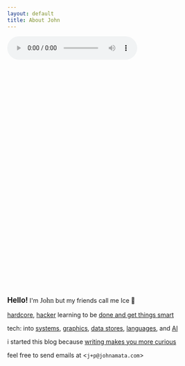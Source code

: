```yaml
---
layout: default
title: About John
---
```


<head>
<style>

body {
display: inline;
}
div#image-container {
height: 530px;
width: 50%;
}
div.image {
background-size: cover;
background-position: center;
background-repeat: no-repeat;
height: 100%;
width: 100%;
display: none;
}
.encircle {
border-radius: 50%;
border: 1px solid black;
padding: 6px;
display: inline;
}

</style>
<script src="https://ajax.googleapis.com/ajax/libs/jquery/3.6.0/jquery.min.js"></script>
<script>
$(document).ready(function () {
  let i = 1;
  let total = 4;
  setInterval(function () {
    changeImage(i++ % 4);
  }, 3000);
});

function changeImage(i) {
$('.image').hide();
$('#image-' + i).show();
}
</script>

</head>
<audio controls>
  <source src="https://xjpa-assets-2023.netlify.app/music/iron_lung.mp3" type="audio/mpeg">
Your browser does not support the audio element.
</audio>
<div id="image-container">
  <div id="image-0" class="image" style="background-image:url('./photos/skiface.jpg'); display: block;"></div>
  <div id="image-1" class="image" style="background-image:url('./photos/me-101.jpg');"></div>
  <div id="image-2" class="image" style="background-image:url('./photos/field.jpeg');"></div>
  <div id="image-3" class="image" style="background-image:url('./photos/gundam.jpg');"></div>
	</div>

<p align="justify">
	  <big><strong>Hello!</strong></big> I'm <big><span style="font-family: 'Averia Serif Libre', serif;">John</span></big> but my friends call me Ice 🧊 
</p>
<p><a href="https://www.theregister.com/2022/11/16/musk_twitter_ultimatum/" target="_blank">hardcore</a>, <a href="https://web.archive.org/web/20231020192708/https://www.paulgraham.com/gba.html" target="_blank">hacker</a> learning to be <a href="https://steve-yegge.blogspot.com/2008/06/done-and-gets-things-smart.html" target="_blank">done and get things smart</a></p>
<p>tech: into <a href="https://jack-vanlightly.com/blog/2024/5/7/learning-and-reviewing-system-internals-tactics-and-psychology" target="_blank">systems</a>, <a href="#" target="_blank">graphics</a>, <a href="#" target="_blank">data stores</a>, <a href="#" target="_blank">languages</a>, and <a href="#" target="_blank">AI</a></p>
<p>i started this blog because <a href="/articles/2024/05/30/why-i-write" target="_blank">writing makes you more curious</a></p>
<p>feel free to send emails at &lt;<code>j+p@johnamata.com</code>&gt;</p>
